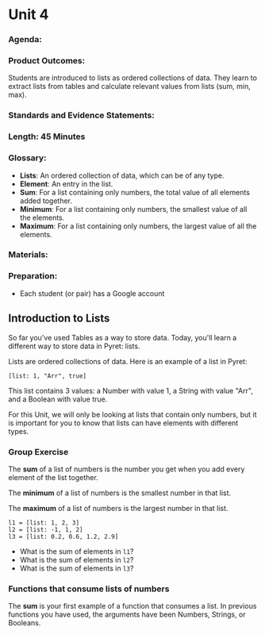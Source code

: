 # Unit 4

### Agenda:

### Product Outcomes:

Students are introduced to lists as
ordered collections of data.  They 
learn to extract lists from tables
and calculate relevant values from 
lists (sum, min, max).

### Standards and Evidence Statements: 

### Length: 45 Minutes

### Glossary:
 - **Lists**:  An ordered collection of data, which
   can be of any type.
 - **Element**:  An entry in the list.
 - **Sum**:  For a list containing only numbers,
   the total value of all elements added together.
 - **Minimum**:  For a list containing only numbers,
   the smallest value of all the elements.
 - **Maximum**:  For a list containing only numbers,
   the largest value of all the elements.
 
### Materials:

### Preparation:
 - Each student (or pair) has a Google account

## <a id="lists"></a> Introduction to Lists

So far you've used Tables as a way to store
data.  Today, you'll learn a different way
to store data in Pyret:  lists.

Lists are ordered collections of data.  Here is
an example of a list in Pyret:

```
[list: 1, "Arr", true]
```

This list contains 3 values:  a Number with value 1,
a String with value "Arr", and a Boolean with value true.

For this Unit, we will only be looking at lists that 
contain only numbers, but it is important for you to 
know that lists can have elements with different types.

### Group Exercise

The **sum** of a list of numbers is the number you
get when you add every element of the list together.

The **minimum** of a list of numbers is the smallest
number in that list.

The **maximum** of a list of numbers is the largest
number in that list.

```
l1 = [list: 1, 2, 3]
l2 = [list: -1, 1, 2]
l3 = [list: 0.2, 0.6, 1.2, 2.9]
```

 - What is the sum of elements in `l1`?
 - What is the sum of elements in `l2`?
 - What is the sum of elements in `l3`?

### Functions that consume lists of numbers
The **sum** is your first example of 
a function that consumes a list.  In previous
functions you have used, the arguments have 
been Numbers, Strings, or Booleans.


